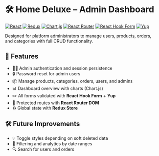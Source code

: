 # 🛠️ Home Deluxe – Admin Dashboard

[![React](https://img.shields.io/badge/React-20232A?style=for-the-badge&logo=react&logoColor=61DAFB)](https://reactjs.org/)
[![Redux](https://img.shields.io/badge/Redux-593D88?style=for-the-badge&logo=redux&logoColor=white)](https://redux.js.org/)
[![Chart.js](https://img.shields.io/badge/Chart.js-F5788D?style=for-the-badge&logo=chartdotjs&logoColor=white)](https://www.chartjs.org/)
[![React Router](https://img.shields.io/badge/React_Router-CA4245?style=for-the-badge&logo=react-router&logoColor=white)](https://reactrouter.com/)
[![React Hook Form](https://img.shields.io/badge/React_Hook_Form-EC5990?style=for-the-badge&logo=react&logoColor=white)](https://react-hook-form.com/)
[![Yup](https://img.shields.io/badge/Yup-4B5563?style=for-the-badge&logo=data&logoColor=white)](https://github.com/jquense/yup)

Designed for platform administrators to manage users, products, orders, and categories with full CRUD functionality.

## 🚀 Features

- 👨‍💼 Admin authentication and session persistence
- 🔒 Password reset for admin users
- 📦 Manage products, categories, orders, users, and admins
- 📊 Dashboard overview with charts (Chart.js)
- ✏️ All forms validated with **React Hook Form** + **Yup**
- 🔐 Protected routes with **React Router DOM**
- ♻️ Global state with **Redux Store**


## 🛠️ Future Improvements

- 💡 Toggle styles depending on soft deleted data
- 📆 Filtering and analytics by date ranges
- 🔍 Search for users and orders

